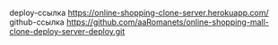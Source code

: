 deploy-ссылка https://online-shopping-clone-server.herokuapp.com/
github-ссылка https://github.com/aaRomanets/online-shopping-mall-clone-deploy-server-deploy.git